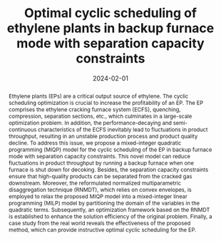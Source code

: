 ---
title: 'Optimal cyclic scheduling of ethylene plants in backup furnace mode with separation capacity constraints'
# If group member, use folder name in /content/authors
authors:
  - p_xinwei_liu
  - Wenli Du
  - Liang Zhao 	
  - Feng Qian
  - g_fabricio-oliveira

date: 2024-02-01
doi: 10.1016/j.compchemeng.2023.108539

# Schedule page publish date (NOT publication's date).
publishDate: 2017-01-01

# Publication type.
# Legend: 0 = Uncategorized; 1 = Conference paper; 2 = Journal article;
# 3 = Preprint / Working Paper; 4 = Report; 5 = Book; 6 = Book section;
# 7 = Thesis; 8 = Patent
publication_types: ['2']

# Publication name and optional abbreviated publication name. Notice * * on title. # Publication name and optional abbreviated publication name. Quote marks needed for Markdown typesetting
publication: '*Computers and Chemical Engineering*'
publication_short: 'CACE'

abstract: Ethylene plants (EPs) are a critical output source of ethylene. The cyclic scheduling optimization is crucial to increase the profitability of an EP. The EP comprises the ethylene cracking furnace system (ECFS), quenching, compression, separation sections, etc., which culminates in a large-scale optimization problem. In addition, the performance-decaying and semi-continuous characteristics of the ECFS inevitably lead to fluctuations in product throughput, resulting in an unstable production process and product quality decline. To address this issue, we propose a mixed-integer quadratic programming (MIQP) model for the cyclic scheduling of the EP in backup furnace mode with separation capacity constraints. This novel model can reduce fluctuations in product throughput by running a backup furnace when one furnace is shut down for decoking. Besides, the separation capacity constraints ensure that high-quality products can be separated from the cracked gas downstream. Moreover, the reformulated normalized multiparametric disaggregation technique (RNMDT), which relies on convex envelopes, is employed to relax the proposed MIQP model into a mixed-integer linear programming (MILP) model by partitioning the domain of the variables in the quadratic terms. Subsequently, an optimization framework based on the RNMDT is established to enhance the solution efficiency of the original problem. Finally, a case study from the real world reveals the effectiveness of the proposed method, which can provide instructive optimal cyclic scheduling for the EP.

# Summary. An optional shortened abstract.
summary:  

# Not in use. Could be used for keywords 
tags:
  
featured: false

# links:
url_pdf: 'https://doi.org/10.1016/j.compchemeng.2023.108539'
url_code: ''
url_dataset: ''
url_poster: ''
url_project: ''
url_slides: ''
url_source: ''
url_video: ''

# Categories
#  These asociate the publications with the icons representing reearch topics and application areas
categories: [Production and operations planning]

# Associated Projects (optional).
#   Associate this publication with one or more of your projects.
#   Simply enter your project's folder or file name without extension.
#   E.g. `internal-project` references `content/project/internal-project/index.md`.
#   Otherwise, set `projects: []`.
projects: []

# Featured image
# To use, add an image named `featured.jpg/png` to your page's folder.
# Focal points: Smart, Center, TopLeft, Top, TopRight, Left, Right, BottomLeft, Bottom, BottomRight.
image:
  caption: ''
  focal_point: ''
  preview_only: false
  
# remove social media icons 
share: false
---